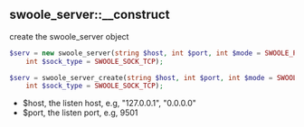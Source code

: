 swoole_server::__construct
----

create the swoole_server object

```php
$serv = new swoole_server(string $host, int $port, int $mode = SWOOLE_PROCESS,
    int $sock_type = SWOOLE_SOCK_TCP);

$serv = swoole_server_create(string $host, int $port, int $mode = SWOOLE_PROCESS,
    int $sock_type = SWOOLE_SOCK_TCP);
```

* $host, the listen host, e.g, "127.0.0.1", "0.0.0.0"
* $port, the listen port, e.g, 9501 



